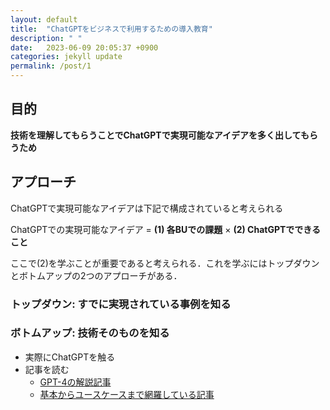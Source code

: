 ```yaml
---
layout: default
title:  "ChatGPTをビジネスで利用するための導入教育"
description: " "
date:   2023-06-09 20:05:37 +0900
categories: jekyll update
permalink: /post/1
---
```

## 目的

**技術を理解してもらうことでChatGPTで実現可能なアイデアを多く出してもらうため**

## アプローチ

ChatGPTで実現可能なアイデアは下記で構成されていると考えられる

ChatGPTでの実現可能なアイデア = **(1) 各BUでの課題** × **(2) ChatGPTでできること**

ここで(2)を学ぶことが重要であると考えられる．これを学ぶにはトップダウンとボトムアップの2つのアプローチがある．
### トップダウン: すでに実現されている事例を知る

### ボトムアップ: 技術そのものを知る

- 実際にChatGPTを触る
- 記事を読む
    - [GPT-4の解説記事](https://azure.microsoft.com/en-us/blog/introducing-gpt4-in-azure-openai-service/)
    - [基本からユースケースまで網羅している記事](https://learn.microsoft.com/en-us/legal/cognitive-services/openai/transparency-note?tabs=text)




		

